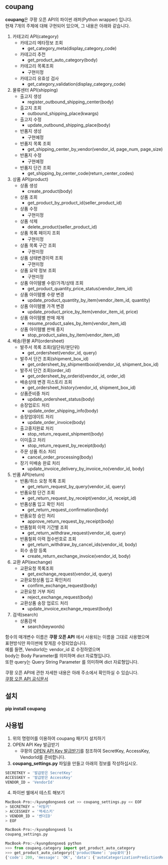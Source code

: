 coupang
-------
**coupang**은 쿠팡 오픈 API의 파이썬 래퍼(Python wrapper) 입니다.   
현재 7개의 주제에 대해 구현되어 있으며, 그 내용은 아래와 같습니다.      
1. 카테고리 API(category)
    - 카테고리 메타정보 조회
        * get_category_meta(display_category_code)
    - 카테고리 추천
        * get_product_auto_category(body)
    - 카테고리 목록조회
        * 구현미정
    - 카테고리 유효성 검사
        * get_category_validation(display_category_code)
2. 물류센터 API(shipping)
    - 출고지 생성
        * register_outbound_shipping_center(body)
    - 출고지 조회
        * outbound_shipping_place(kwargs)
    - 출고지 수정
        * update_outbound_shipping_place(body)
    - 반품지 생성
        * 구현예정
    - 반품지 목록 조회
        * get_shipping_center_by_vendor(vendor_id, page_num, page_size)
    - 반품지 수정
        * 구현예정
    - 반품지 단건 조회
        * get_shipping_by_center_code(return_center_codes)
3. 상품 API(product)
    - 상품 생성
        * create_product(body)
    - 상품 조회
        * get_product_by_product_id(seller_product_id)
    - 상품 수정
        * 구현미정
    - 상품 삭제
        * delete_product(seller_product_id)
    - 상품 목록 페이지 조회
        * 구현미정
    - 상품 목록 구간 조회
        * 구현미정
    - 상품 상태변경이력 조회
        * 구현미정
    - 상품 요약 정보 조회
        * 구현미정
    - 상품 아이템별 수량/가격/상태 조회
        * get_product_quantity_price_status(vendor_item_id)
    - 상품 아이템별 수량 변경
        * update_product_quantity_by_item(vendor_item_id, quantity)
    - 상품 아이템별 가격 변경
        * update_product_price_by_item(vendor_item_id, price)
    - 상품 아이템별 판매 재개
        * resume_product_sales_by_item(vendor_item_id)
    - 상품 아이템별 판매 중지
        * stop_product_sales_by_item(vendor_item_id)
4. 배송/환불 API(ordersheet)
    - 발주서 목록 조회(일단위/분단위)
        * get_ordersheet(vendor_id, query)
    - 발주서 단건 조회(shipment_box_id)
        * get_ordersheet_by_shipmentboxid(vendor_id, shipment_box_id)
    - 발주서 단건 조회(order_id)
        * get_ordersheet_by_orderid(vendor_id, order_id)
    - 배송상태 변경 히스토리 조회
        * get_ordersheet_history(vendor_id, shipment_box_id)
    - 상품준비중 처리
        * update_ordersheet_status(body)
    - 송장업로드 처리
        * update_order_shipping_info(body)
    - 송장업데이트 처리
        * update_order_invoice(body)
    - 출고중지완료 처리
        * stop_return_request_shipment(body)
    - 이미출고 처리
        * stop_return_request_by_receipt(body)
    - 주문 상품 취소 처리
        * cancel_order_processing(body)
    - 장기 미배송 완료 처리
        * update_invoice_delivery_by_invoice_no(vendor_id, body)
5. 반품 API(return)
    - 반품/취소 요청 목록 조회
        * get_return_request_by_query(vendor_id, query)
    - 반품요청 단건 조회
        * get_return_request_by_receipt(vendor_id, receipt_id)
    - 반품상품 입고 확인 처리
        * get_return_request_confirmation(body)
    - 반품요청 승인 처리
        * approve_return_request_by_receipt(body)
    - 반품철회 이력 기간별 조회
        * get_return_withdraw_request(vendor_id, query)
    - 반품철회 이력 접수번호로 조회
        * get_return_withdraw_by_cancel_ids(vendor_id, body)
    - 회수 송장 등록
        * create_return_exchange_invoice(vendor_id, body)
6. 교환 API(exchange)
    - 교환요청 목록조회
        * get_exchange_request(vendor_id, query)
    - 교환요청상품 입고 확인처리
        * confirm_exchange_request(body)
    - 교환요청 거부 처리
        * reject_exchange_request(body)
    - 교환상품 송장 업로드 처리
        * update_invoice_exchange_request(body)
7. 검색(search)
    - 상품검색
        * search(keywords)
    
함수의 매개변수 이름은 **쿠팡 오픈 API** 에서 사용되는 이름을 그대로 사용했으며    
표현방식만 파이썬에 맞게끔 수정되었습니다.    
예를 들면, VendorId는 vendor_id 로 수정하였으며    
body는 Body Parameter를 의미하며 dict 자료형입니다.    
또한 query는 Query String Parameter 를 의미하며 dict 자료형입니다.    
     
쿠팡 오픈 API에 관한 자세한 내용은 아래 주소에서 확인하실 수 있습니다.   
[쿠팡 오픈 API 공식문서](https://developers.coupang.com/hc/ko)    

설치
----
**pip install coupang**   

사용법
-----
1. 위의 명령어를 이용하여 coupang 패키지 설치하기
2. OPEN API Key 발급받기
    - 쿠팡의 [OPEN API Key 발급받기](https://developers.coupang.com/hc/ko/articles/360033980613)를 참조하여 SecretKey, AccessKey, VendorId를 준비합니다. 
3. **coupang_settings.py** 파일을 만들고 아래의 정보를 작성하십시오.    
```python
SECRETKEY = '발급받은 SecretKey'
ACCESSKEY = '발급받은 AccessKey'
VENDOR_ID = 'VendorId'
```
4. 파이썬 쉘에서 테스트 해보기
```python
MacBook-Pro:~/kyungdongseo$ cat >> coupang_settings.py << EOF 
> SECRETKEY = '비밀키'
> ACCESSKEY = '액세스키'
> VENDOR_ID = '벤더ID'
> EOF

MacBook-Pro:~/kyungdongseo$ ls
coupang_settings.py   

MacBook-Pro:~/kyungdongseo$ python
>>> from coupang.category import get_product_auto_category
>>> get_product_auto_category({'productName': 'pop꽂이'})
{'code': 200, 'message': 'OK', 'data': {'autoCategorizationPredictionResultType': 'SUCCESS', 'predictedCategoryId': '80060', 'predictedCategoryName': '아크릴/POP꽂이', 'comment': None}}
```
